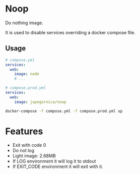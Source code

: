 # Noop

Do nothing image.

It is used to disable services overriding a docker compose file.

## Usage

```yml
# compose.yml
services:
  web:
    image: node
    # ...
```

```yml
# compose.prod.yml
services:
  web:
    image: jupegarnica/noop
```

```bash
docker-compose -f compose.yml -f compose.prod.yml up
```


# Features

- Exit with code 0
- Do not log
- Light image: 2.68MB
- If LOG environment it will log it to stdout
- If EXIT_CODE environment it will exit with it.